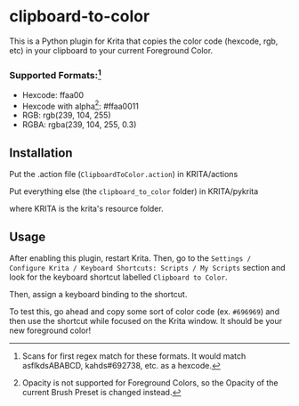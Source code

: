 # clipboard-to-color
This is a Python plugin for Krita that copies the color code (hexcode, rgb, etc) in your clipboard to your current Foreground Color.

### Supported Formats:[^1]
* Hexcode:                ffaa00
* Hexcode with alpha[^2]:     #ffaa0011 
* RGB:                    rgb(239, 104, 255)
* RGBA:                   rgba(239, 104, 255, 0.3)

[^1]: Scans for first regex match for these formats. It would match asflkdsABABCD, kahds#692738, etc. as a hexcode.
[^2]: Opacity is not supported for Foreground Colors, so the Opacity of the current Brush Preset is changed instead.

## Installation

<!-- ### Recommended Method:
### Manual Method: -->

Put the .action file (``ClipboardToColor.action``) in KRITA/actions 

Put everything else (the ``clipboard_to_color`` folder) in KRITA/pykrita

where KRITA is the krita's resource folder.

## Usage

After enabling this plugin, restart Krita. 
Then, go to the 
``Settings / Configure Krita / Keyboard Shortcuts: Scripts / My Scripts``
section and look for the keyboard shortcut labelled ``Clipboard to Color``.

Then, assign a keyboard binding to the shortcut.

To test this, go ahead and copy some sort of color code (ex. ``#696969``) 
and then use the shortcut while focused on the Krita window. 
It should be your new foreground color!